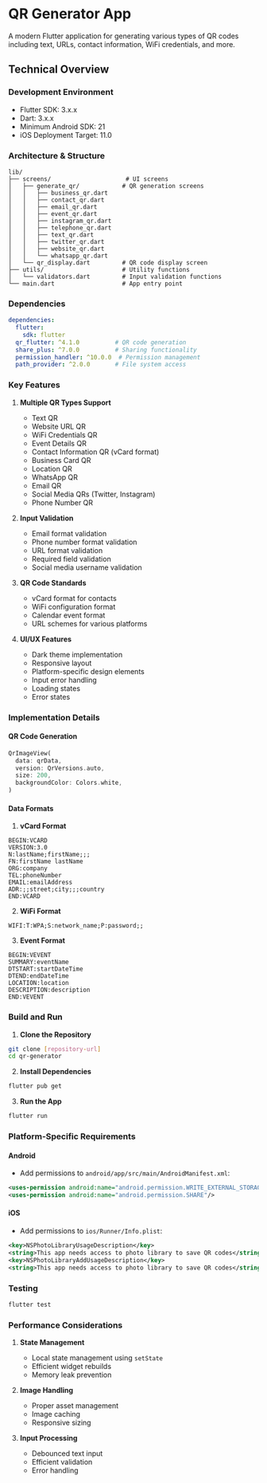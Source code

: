 # QR Generator App

A modern Flutter application for generating various types of QR codes including text, URLs, contact information, WiFi credentials, and more.

## Technical Overview

### Development Environment
- Flutter SDK: 3.x.x
- Dart: 3.x.x
- Minimum Android SDK: 21
- iOS Deployment Target: 11.0

### Architecture & Structure

```
lib/
├── screens/                     # UI screens
│   ├── generate_qr/            # QR generation screens
│   │   ├── business_qr.dart
│   │   ├── contact_qr.dart
│   │   ├── email_qr.dart
│   │   ├── event_qr.dart
│   │   ├── instagram_qr.dart
│   │   ├── telephone_qr.dart
│   │   ├── text_qr.dart
│   │   ├── twitter_qr.dart
│   │   ├── website_qr.dart
│   │   └── whatsapp_qr.dart
│   └── qr_display.dart         # QR code display screen
├── utils/                      # Utility functions
│   └── validators.dart         # Input validation functions
└── main.dart                   # App entry point

```

### Dependencies

```yaml
dependencies:
  flutter:
    sdk: flutter
  qr_flutter: ^4.1.0          # QR code generation
  share_plus: ^7.0.0          # Sharing functionality
  permission_handler: ^10.0.0  # Permission management
  path_provider: ^2.0.0       # File system access
```

### Key Features

1. **Multiple QR Types Support**
   - Text QR
   - Website URL QR
   - WiFi Credentials QR
   - Event Details QR
   - Contact Information QR (vCard format)
   - Business Card QR
   - Location QR
   - WhatsApp QR
   - Email QR
   - Social Media QRs (Twitter, Instagram)
   - Phone Number QR

2. **Input Validation**
   - Email format validation
   - Phone number format validation
   - URL format validation
   - Required field validation
   - Social media username validation

3. **QR Code Standards**
   - vCard format for contacts
   - WiFi configuration format
   - Calendar event format
   - URL schemes for various platforms

4. **UI/UX Features**
   - Dark theme implementation
   - Responsive layout
   - Platform-specific design elements
   - Input error handling
   - Loading states
   - Error states

### Implementation Details

#### QR Code Generation
```dart
QrImageView(
  data: qrData,
  version: QrVersions.auto,
  size: 200,
  backgroundColor: Colors.white,
)
```

#### Data Formats

1. **vCard Format**
```
BEGIN:VCARD
VERSION:3.0
N:lastName;firstName;;;
FN:firstName lastName
ORG:company
TEL:phoneNumber
EMAIL:emailAddress
ADR:;;street;city;;;country
END:VCARD
```

2. **WiFi Format**
```
WIFI:T:WPA;S:network_name;P:password;;
```

3. **Event Format**
```
BEGIN:VEVENT
SUMMARY:eventName
DTSTART:startDateTime
DTEND:endDateTime
LOCATION:location
DESCRIPTION:description
END:VEVENT
```

### Build and Run

1. **Clone the Repository**
```bash
git clone [repository-url]
cd qr-generator
```

2. **Install Dependencies**
```bash
flutter pub get
```

3. **Run the App**
```bash
flutter run
```

### Platform-Specific Requirements

#### Android
- Add permissions to `android/app/src/main/AndroidManifest.xml`:
```xml
<uses-permission android:name="android.permission.WRITE_EXTERNAL_STORAGE"/>
<uses-permission android:name="android.permission.SHARE"/>
```

#### iOS
- Add permissions to `ios/Runner/Info.plist`:
```xml
<key>NSPhotoLibraryUsageDescription</key>
<string>This app needs access to photo library to save QR codes</string>
<key>NSPhotoLibraryAddUsageDescription</key>
<string>This app needs access to photo library to save QR codes</string>
```

### Testing

```bash
flutter test
```

### Performance Considerations

1. **State Management**
   - Local state management using `setState`
   - Efficient widget rebuilds
   - Memory leak prevention

2. **Image Handling**
   - Proper asset management
   - Image caching
   - Responsive sizing

3. **Input Processing**
   - Debounced text input
   - Efficient validation
   - Error handling

